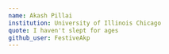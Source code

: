 ```yaml
---
name: Akash Pillai
institution: University of Illinois Chicago
quote: I haven't slept for ages
github_user: FestiveAkp
---
```

